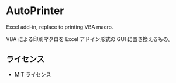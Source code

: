 # AutoPrinter
Excel add-in, replace to printing VBA macro.

VBA による印刷マクロを Excel アドイン形式の GUI に置き換えるもの。

## ライセンス
- MIT ライセンス
